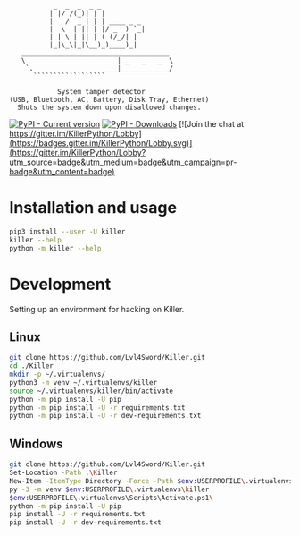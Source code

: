 ```
           _  _  _  _ _
          | |/ /(_)| | |
          |   /  _ | | | ____ _ _
          |  \  | || | |/ _  ) `_|
          | | \ | || | ( (/_/| |
          |_|\_\|_|\__)_)____)_|
   _____________________________________
   \                       | _   _   _  \
    `.                  ___|____________/
      ``````````````````

            System tamper detector
(USB, Bluetooth, AC, Battery, Disk Tray, Ethernet)
  Shuts the system down upon disallowed changes.
```


[![PyPI - Current version](https://img.shields.io/pypi/v/killer.svg)](https://pypi.org/project/killer/)
[![PyPI - Downloads](https://img.shields.io/pypi/dm/killer.svg)](https://pypistats.org/packages/killer)
[![Join the chat at https://gitter.im/KillerPython/Lobby](https://badges.gitter.im/KillerPython/Lobby.svg)](https://gitter.im/KillerPython/Lobby?utm_source=badge&utm_medium=badge&utm_campaign=pr-badge&utm_content=badge)


# Installation and usage
```bash
pip3 install --user -U killer
killer --help
python -m killer --help
```


# Development
Setting up an environment for hacking on Killer.

## Linux
```bash
git clone https://github.com/Lvl4Sword/Killer.git
cd ./Killer
mkdir -p ~/.virtualenvs/
python3 -m venv ~/.virtualenvs/killer
source ~/.virtualenvs/killer/bin/activate
python -m pip install -U pip
python -m pip install -U -r requirements.txt
python -m pip install -U -r dev-requirements.txt
```

## Windows
```bash
git clone https://github.com/Lvl4Sword/Killer.git
Set-Location -Path .\Killer
New-Item -ItemType Directory -Force -Path $env:USERPROFILE\.virtualenvs\
py -3 -m venv $env:USERPROFILE\.virtualenvs\killer
$env:USERPROFILE\.virtualenvs\Scripts\Activate.ps1\
python -m pip install -U pip
pip install -U -r requirements.txt
pip install -U -r dev-requirements.txt
```
